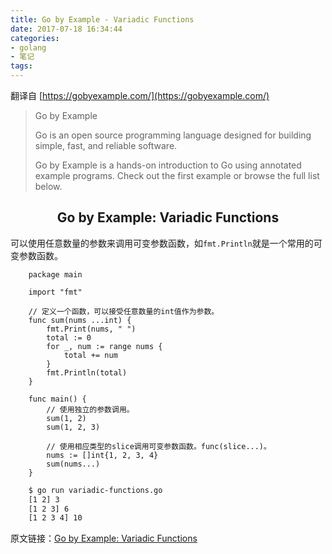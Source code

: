 ```yaml
---
title: Go by Example - Variadic Functions
date: 2017-07-18 16:34:44
categories:
- golang
- 笔记
tags:
---
```


翻译自 [https://gobyexample.com/](https://gobyexample.com/)

> Go by Example
> 
> Go is an open source programming language designed for building simple, fast, and reliable software.
> 
> Go by Example is a hands-on introduction to Go using annotated example programs. Check out the first example or browse the full list below.

## <center>Go by Example: Variadic Functions</center>

可以使用任意数量的参数来调用可变参数函数，如`fmt.Println`就是一个常用的可变参数函数。

```golang
    package main

    import "fmt"

    // 定义一个函数，可以接受任意数量的int值作为参数。
    func sum(nums ...int) {
        fmt.Print(nums, " ")
        total := 0
        for _, num := range nums {
            total += num
        }
        fmt.Println(total)
    }

    func main() {
        // 使用独立的参数调用。
        sum(1, 2)
        sum(1, 2, 3)
        
        // 使用相应类型的slice调用可变参数函数。func(slice...)。
        nums := []int{1, 2, 3, 4}
        sum(nums...)
    }
```

```bash
    $ go run variadic-functions.go 
    [1 2] 3
    [1 2 3] 6
    [1 2 3 4] 10
```


原文链接：[Go by Example: Variadic Functions](https://gobyexample.com/variadic-functions)






